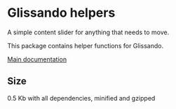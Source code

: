 # Glissando helpers

A simple content slider for anything that needs to move. 

This package contains helper functions for Glissando.

[Main documentation](https://github.com/ArthurClemens/glissando)



## Size

0.5 Kb with all dependencies, minified and gzipped
